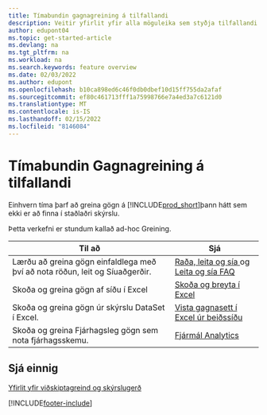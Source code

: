 ```yaml
---
title: Tímabundin gagnagreining á tilfallandi
description: Veitir yfirlit yfir alla möguleika sem styðja tilfallandi gagnagreiningarverkefni í starfsemi Aðalvara fyrirtækja.
author: edupont04
ms.topic: get-started-article
ms.devlang: na
ms.tgt_pltfrm: na
ms.workload: na
ms.search.keywords: feature overview
ms.date: 02/03/2022
ms.author: edupont
ms.openlocfilehash: b10ca898ed6c46f0db0dbef10d15ff755da2afaf
ms.sourcegitcommit: ef80c461713fff1a75998766e7a4ed3a7c6121d0
ms.translationtype: MT
ms.contentlocale: is-IS
ms.lasthandoff: 02/15/2022
ms.locfileid: "8146084"
---
```

# <a name="ad-hoc-data-analysis"></a>Tímabundin Gagnagreining á tilfallandi

Einhvern tíma þarf að greina gögn á [!INCLUDE[prod_short](includes/prod_short.md)]þann hátt sem ekki er að finna í staðlaðri skýrslu.

Þetta verkefni er stundum kallað ad-hoc Greining. 

| Til að | Sjá |
| --- | --- |
| Lærðu að greina gögn einfaldlega með því að nota röðun, leit og Síuaðgerðir. | [Raða, leita og sía ](ui-enter-criteria-filters.md)og [Leita og sía FAQ](ui-search-filter-faq.yml) |
| Skoða og greina gögn af síðu í Excel | [Skoða og breyta í Excel](across-work-with-excel.md) |
| Skoða og greina gögn úr skýrslu DataSet í Excel. | [Vista gagnasett í Excel úr beiðssíðu](/dynamics365-release-plan/2021wave1/smb/dynamics365-business-central/save-report-dataset-excel-request-page) |
| Skoða og greina Fjárhagsleg gögn sem nota fjárhagsskemu. | [Fjármál Analytics](bi.md) |

## <a name="see-also"></a>Sjá einnig

[Yfirlit yfir viðskiptagreind og skýrslugerð](ui-work-report.md)


[!INCLUDE[footer-include](includes/footer-banner.md)]